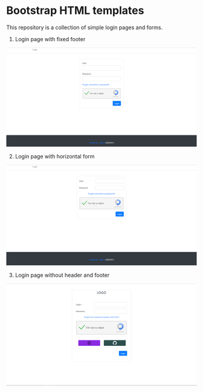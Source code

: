 # Bootstrap HTML templates

This repository is a collection of simple login pages and forms.

1. Login page with fixed footer

![align-center-login-page](https://github.com/bach3/html_template_forms/blob/master/preview/signin-center-fixbottom-thumb.png)

2. Login page with horizontal form

![align-center-login-page-horizontal-form](https://github.com/bach3/html_template_forms/blob/master/preview/signin-horizontal-thumb.png)

3. Login page without header and footer

![login-page-without-header-footer](https://github.com/bach3/html_template_forms/blob/master/preview/signin-no-header-footer.png)
